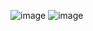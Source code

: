 
![image](https://user-images.githubusercontent.com/84626780/177387521-abd85b21-e4ae-4ae7-acaa-2916ead9e536.png)
![image](https://user-images.githubusercontent.com/84626780/177387697-58cb1126-9fec-4c3e-829c-5c80afce023d.png)

